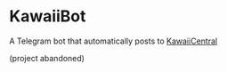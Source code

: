 # KawaiiBot
A Telegram bot that automatically posts to [KawaiiCentral](https://t.me/KawaiiCentral)

(project abandoned)
